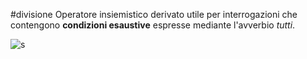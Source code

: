  #divisione
Operatore insiemistico derivato utile per interrogazioni che contengono **condizioni esaustive** espresse mediante l'avverbio *tutti*.


![s](immagini/Pasted%20image%2020250502144908.png)